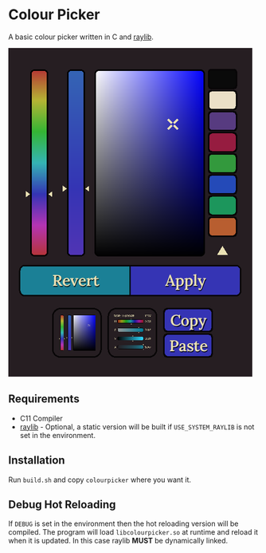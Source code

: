 # Colour Picker

A basic colour picker written in C and [raylib][].

![example screenshot](assets/ex.png)

## Requirements
* C11 Compiler
* [raylib][] - Optional, a static version will be built if `USE_SYSTEM_RAYLIB`
  is not set in the environment.

## Installation

Run `build.sh` and copy `colourpicker` where you want it.

## Debug Hot Reloading

If `DEBUG` is set in the environment then the hot reloading
version will be compiled. The program will load
`libcolourpicker.so` at runtime and reload it when it is updated.
In this case raylib **MUST** be dynamically linked.

[raylib]: https://www.raylib.com/
